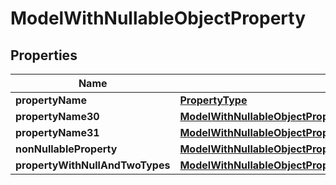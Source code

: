 

# ModelWithNullableObjectProperty


## Properties

| Name | Type | Description | Notes |
|------------ | ------------- | ------------- | -------------|
|**propertyName** | [**PropertyType**](PropertyType.md) |  |  [optional] |
|**propertyName30** | [**ModelWithNullableObjectPropertyPropertyName30**](ModelWithNullableObjectPropertyPropertyName30.md) |  |  [optional] |
|**propertyName31** | [**ModelWithNullableObjectPropertyPropertyName31**](ModelWithNullableObjectPropertyPropertyName31.md) |  |  [optional] |
|**nonNullableProperty** | [**ModelWithNullableObjectPropertyNonNullableProperty**](ModelWithNullableObjectPropertyNonNullableProperty.md) |  |  [optional] |
|**propertyWithNullAndTwoTypes** | [**ModelWithNullableObjectPropertyPropertyWithNullAndTwoTypes**](ModelWithNullableObjectPropertyPropertyWithNullAndTwoTypes.md) |  |  [optional] |



